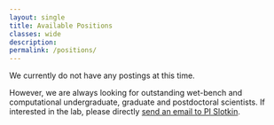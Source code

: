 ```yaml
---
layout: single
title: Available Positions
classes: wide
description:
permalink: /positions/
---
```


We currently do not have any postings at this time.

However, we are always looking for outstanding wet-bench and computational undergraduate, graduate and postdoctoral scientists. If interested in the lab, please directly [send an email to PI Slotkin](mailto:kslotkin@danforthcenter.org).
